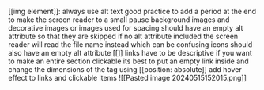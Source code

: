 [[img element]]: 
		always use alt text
			good practice to add a period at the end to make the screen reader to a small pause
		background images and decorative images or images used for spacing should have an empty alt attribute so that they are skipped
			if no alt attribute included the screen reader will read the file name instead which can be confusing 
			 icons should also have an empty alt attribute
	[[<a>]] links have to be descriptive 
		if you want to make an entire section clickable its best to put an empty link inside and change the dimensions of the tag using [[position: absolute]]
		add hover effect to links and clickable items
		![[Pasted image 20240515152015.png]]
